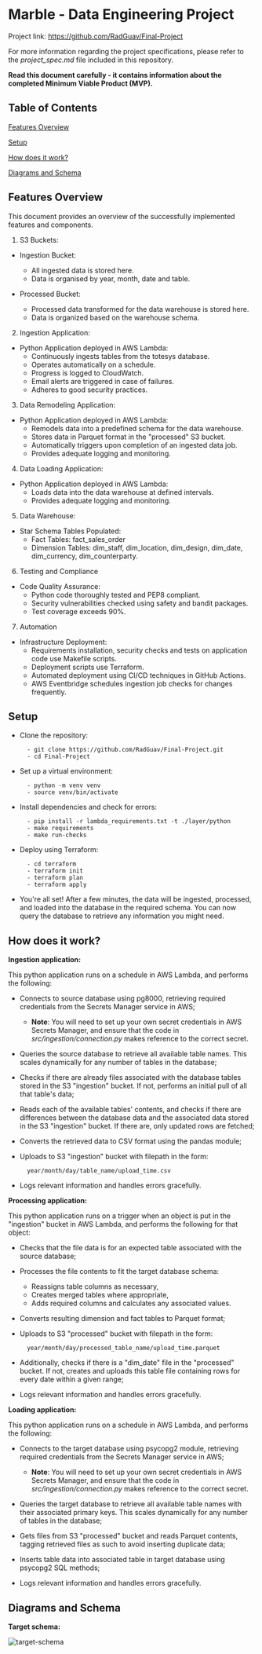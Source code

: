 # Marble - Data Engineering Project #
Project link: https://github.com/RadGuav/Final-Project

For more information regarding the project specifications, please refer to the _project_spec.md_ file included in this repository.

**Read this document carefully - it contains information about the completed Minimum Viable Product (MVP).**

## Table of Contents

[Features Overview](#features-overview)

[Setup](#setup)

[How does it work?](#how-does-it-work)

[Diagrams and Schema](#diagrams-and-schema)

## Features Overview <a name="features-overview"></a>

This document provides an overview of the successfully implemented features and components.

1. S3 Buckets:
- Ingestion Bucket:
    - All ingested data is stored here.
    - Data is organised by year, month, date and table.

- Processed Bucket:
    - Processed data transformed for the data warehouse is stored here.
    - Data is organized based on the warehouse schema.

2. Ingestion Application:
- Python Application deployed in AWS Lambda:
    - Continuously ingests tables from the totesys database.
    - Operates automatically on a schedule.
    - Progress is logged to CloudWatch.
    - Email alerts are triggered in case of failures.
    - Adheres to good security practices.

3. Data Remodeling Application:
- Python Application deployed in AWS Lambda:
    - Remodels data into a predefined schema for the data warehouse.
    - Stores data in Parquet format in the "processed" S3 bucket.
    - Automatically triggers upon completion of an ingested data job.
    - Provides adequate logging and monitoring.

4. Data Loading Application:
- Python Application deployed in AWS Lambda:
    - Loads data into the data warehouse at defined intervals.
    - Provides adequate logging and monitoring.

5. Data Warehouse:
- Star Schema Tables Populated:
    - Fact Tables: fact_sales_order
    - Dimension Tables: dim_staff, dim_location, dim_design, dim_date, dim_currency, dim_counterparty.

6. Testing and Compliance
- Code Quality Assurance:
    - Python code thoroughly tested and PEP8 compliant.
    - Security vulnerabilities checked using safety and bandit packages.
    - Test coverage exceeds 90%.

7. Automation
- Infrastructure Deployment:
    - Requirements installation, security checks and tests on application code use Makefile scripts.
    - Deployment scripts use Terraform.
    - Automated deployment using CI/CD techniques in GitHub Actions.
    - AWS Eventbridge schedules ingestion job checks for changes frequently.


## Setup <a name="setup"></a>

- Clone the repository:

        - git clone https://github.com/RadGuav/Final-Project.git
        - cd Final-Project

- Set up a virtual environment:

        - python -m venv venv
        - source venv/bin/activate

- Install dependencies and check for errors:

        - pip install -r lambda_requirements.txt -t ./layer/python
        - make requirements
        - make run-checks

- Deploy using Terraform:

        - cd terraform
        - terraform init
        - terraform plan
        - terraform apply

- You're all set! After a few minutes, the data will be ingested, processed, and loaded into the database in the required schema. You can now query the database to retrieve any information you might need.

## How does it work? <a name="how-does-it-work"></a>

__Ingestion application:__

This python application runs on a schedule in AWS Lambda, and performs the following:

- Connects to source database using pg8000, retrieving required credentials from the Secrets Manager service in AWS;

    - __Note__: You will need to set up your own secret credentials in AWS Secrets Manager, and ensure that the code in _src/ingestion/connection.py_ makes reference to the correct secret.

- Queries the source database to retrieve all available table names. This scales dynamically for any number of tables in the database;

- Checks if there are already files associated with the database tables stored in the S3 "ingestion" bucket. If not, performs an initial pull of all that table's data;

- Reads each of the available tables' contents, and checks if there are differences between the database data and the associated data stored in the S3 "ingestion" bucket. If there are, only updated rows are fetched;

- Converts the retrieved data to CSV format using the pandas module;

- Uploads to S3 "ingestion" bucket with filepath in the form:

        year/month/day/table_name/upload_time.csv

- Logs relevant information and handles errors gracefully.

__Processing application:__

This python application runs on a trigger when an object is put in the "ingestion" bucket in AWS Lambda, and performs the following for that object:

- Checks that the file data is for an expected table associated with the source database;

- Processes the file contents to fit the target database schema:
    - Reassigns table columns as necessary,
    - Creates merged tables where appropriate,
    - Adds required columns and calculates any associated values.

- Converts resulting dimension and fact tables to Parquet format;

- Uploads to S3 "processed" bucket with filepath in the form:

        year/month/day/processed_table_name/upload_time.parquet

- Additionally, checks if there is a "dim_date" file in the "processed" bucket. If not, creates and uploads this table file containing rows for every date within a given range;

- Logs relevant information and handles errors gracefully.

__Loading application:__

This python application runs on a schedule in AWS Lambda, and performs the following:

- Connects to the target database using psycopg2 module, retrieving required credentials from the Secrets Manager service in AWS;

    - __Note__: You will need to set up your own secret credentials in AWS Secrets Manager, and ensure that the code in _src/ingestion/connection.py_ makes reference to the correct secret.

- Queries the target database to retrieve all available table names with their associated primary keys. This scales dynamically for any number of tables in the database;

- Gets files from S3 "processed" bucket and reads Parquet contents, tagging retrieved files as such to avoid inserting duplicate data;

- Inserts table data into associated table in target database using psycopg2 SQL methods;

- Logs relevant information and handles errors gracefully.

## Diagrams and Schema <a name="diagrams-and-schema"></a>

__Target schema:__

![target-schema](./diagrams/target_schema.png)